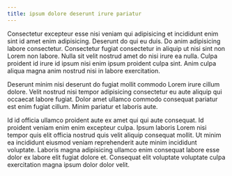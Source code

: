 ```yaml
---
title: ipsum dolore deserunt irure pariatur
---
```


Consectetur excepteur esse nisi veniam qui adipisicing et incididunt enim sint id amet enim adipisicing. Deserunt do qui eu duis. Do anim adipisicing labore consectetur. Consectetur fugiat consectetur in aliquip ut nisi sint non Lorem non labore. Nulla sit velit nostrud amet do nisi irure ea nulla. Culpa proident id irure id ipsum nisi enim ipsum proident culpa sint. Anim culpa aliqua magna anim nostrud nisi in labore exercitation.

Deserunt minim nisi deserunt do fugiat mollit commodo Lorem irure cillum dolore. Velit nostrud nisi tempor adipisicing consectetur eu aute aliquip qui occaecat labore fugiat. Dolor amet ullamco commodo consequat pariatur est enim fugiat cillum. Minim pariatur et laboris aute.

Id id officia ullamco proident aute ex amet qui qui aute consequat. Id proident veniam enim enim excepteur culpa. Ipsum laboris Lorem nisi tempor quis elit officia nostrud quis velit aliquip consequat mollit. Ut minim ea incididunt eiusmod veniam reprehenderit aute minim incididunt voluptate. Laboris magna adipisicing ullamco enim consequat labore esse dolor ex labore elit fugiat dolore et. Consequat elit voluptate voluptate culpa exercitation magna ipsum dolor dolor velit.